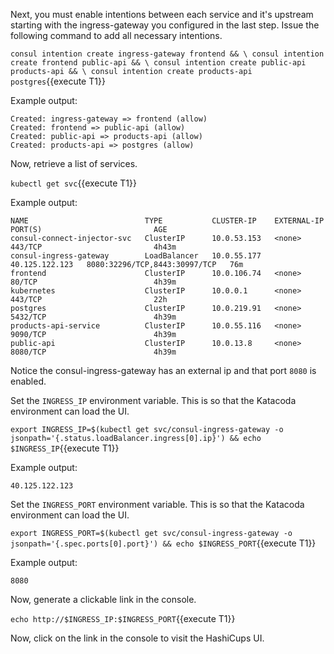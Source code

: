 Next, you must enable intentions between each service
and it's upstream starting with the ingress-gateway
you configured in the last step. Issue the following
command to add all necessary intentions.

`consul intention create ingress-gateway frontend && \
consul intention create frontend public-api && \
consul intention create public-api products-api && \
consul intention create products-api postgres`{{execute T1}}

Example output:

```plaintext
Created: ingress-gateway => frontend (allow)
Created: frontend => public-api (allow)
Created: public-api => products-api (allow)
Created: products-api => postgres (allow)
```

Now, retrieve a list of services.

`kubectl get svc`{{execute T1}}

Example output:

```plaintext
NAME                          TYPE           CLUSTER-IP    EXTERNAL-IP      PORT(S)                         AGE
consul-connect-injector-svc   ClusterIP      10.0.53.153   <none>           443/TCP                         4h43m
consul-ingress-gateway        LoadBalancer   10.0.55.177   40.125.122.123   8080:32296/TCP,8443:30997/TCP   76m
frontend                      ClusterIP      10.0.106.74   <none>           80/TCP                          4h39m
kubernetes                    ClusterIP      10.0.0.1      <none>           443/TCP                         22h
postgres                      ClusterIP      10.0.219.91   <none>           5432/TCP                        4h39m
products-api-service          ClusterIP      10.0.55.116   <none>           9090/TCP                        4h39m
public-api                    ClusterIP      10.0.13.8     <none>           8080/TCP                        4h39m
```

Notice the consul-ingress-gateway has an external ip
and that port `8080` is enabled.

Set the `INGRESS_IP` environment variable. This is so that the
Katacoda environment can load the UI.

`export INGRESS_IP=$(kubectl get svc/consul-ingress-gateway -o jsonpath='{.status.loadBalancer.ingress[0].ip}') && echo $INGRESS_IP`{{execute T1}}

Example output:

```plaintext
40.125.122.123
```

Set the `INGRESS_PORT` environment variable. This is so that the
Katacoda environment can load the UI.

`export INGRESS_PORT=$(kubectl get svc/consul-ingress-gateway -o jsonpath='{.spec.ports[0].port}') && echo $INGRESS_PORT`{{execute T1}}

Example output:

```plaintext
8080
```

Now, generate a clickable link in the console.

`echo http://$INGRESS_IP:$INGRESS_PORT`{{execute T1}}

Now, click on the link in the console to visit the HashiCups UI.
